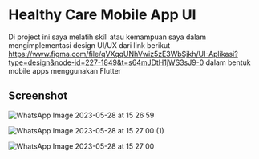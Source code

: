 # Healthy Care Mobile App UI

Di project ini saya melatih skill atau kemampuan saya dalam mengimplementasi
design UI/UX dari link berikut https://www.figma.com/file/qVXqqUNhVwiz5zE3WbSjkh/UI-Aplikasi?type=design&node-id=227-1849&t=s64mJDtH1jWS3sJ9-0 dalam bentuk mobile apps menggunakan Flutter

## Screenshot

![WhatsApp Image 2023-05-28 at 15 26 59](https://github.com/BintangNadiMaulana/healthycare/assets/48204257/c1b844ef-ef61-4427-b6d1-fe7ef48d9edf)

![WhatsApp Image 2023-05-28 at 15 27 00 (1)](https://github.com/BintangNadiMaulana/healthycare/assets/48204257/fca17ea9-29c2-484b-af35-b81fa810497f)

![WhatsApp Image 2023-05-28 at 15 27 00](https://github.com/BintangNadiMaulana/healthycare/assets/48204257/887d17b0-3a96-4550-981b-ce8218852cdd)
